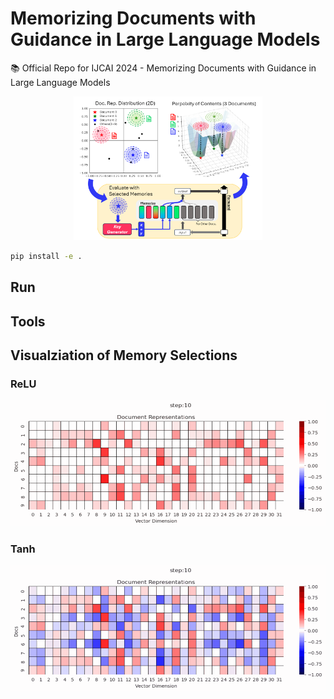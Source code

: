 # Memorizing Documents with Guidance in Large Language Models

📚 Official Repo for IJCAI 2024 - Memorizing Documents with Guidance in Large Language Models

<p align="center" >
<img src="/assets/240426_2.png" width="60%">
</p> 

```bash
pip install -e .
```

## Run 


## Tools 


## Visualziation of Memory Selections 


### ReLU

<img src="/assets/relu.gif">

### Tanh

<img src="/assets/tanh.gif">